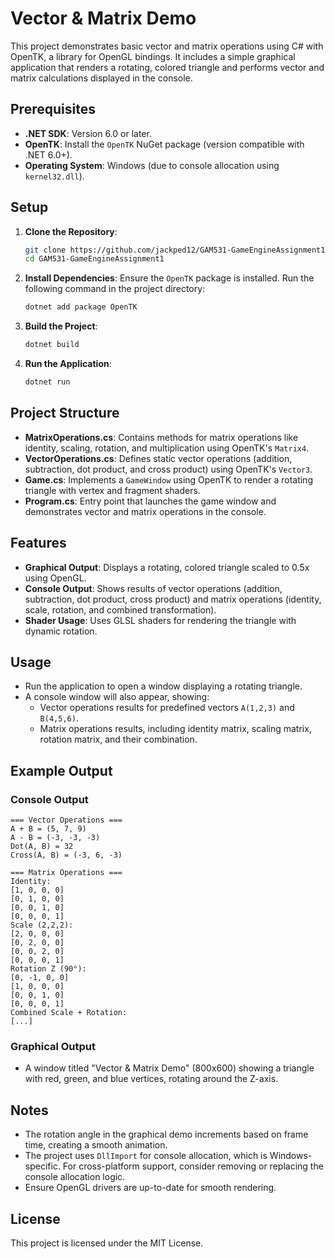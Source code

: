 # Vector & Matrix Demo

This project demonstrates basic vector and matrix operations using C# with OpenTK, a library for OpenGL bindings. It includes a simple graphical application that renders a rotating, colored triangle and performs vector and matrix calculations displayed in the console.

## Prerequisites

- **.NET SDK**: Version 6.0 or later.
- **OpenTK**: Install the `OpenTK` NuGet package (version compatible with .NET 6.0+).
- **Operating System**: Windows (due to console allocation using `kernel32.dll`).

## Setup

1. **Clone the Repository**:
   ```bash
   git clone https://github.com/jackped12/GAM531-GameEngineAssignment1.git
   cd GAM531-GameEngineAssignment1
   ```

2. **Install Dependencies**:
   Ensure the `OpenTK` package is installed. Run the following command in the project directory:
   ```bash
   dotnet add package OpenTK
   ```

3. **Build the Project**:
   ```bash
   dotnet build
   ```

4. **Run the Application**:
   ```bash
   dotnet run
   ```

## Project Structure

- **MatrixOperations.cs**: Contains methods for matrix operations like identity, scaling, rotation, and multiplication using OpenTK's `Matrix4`.
- **VectorOperations.cs**: Defines static vector operations (addition, subtraction, dot product, and cross product) using OpenTK's `Vector3`.
- **Game.cs**: Implements a `GameWindow` using OpenTK to render a rotating triangle with vertex and fragment shaders.
- **Program.cs**: Entry point that launches the game window and demonstrates vector and matrix operations in the console.

## Features

- **Graphical Output**: Displays a rotating, colored triangle scaled to 0.5x using OpenGL.
- **Console Output**: Shows results of vector operations (addition, subtraction, dot product, cross product) and matrix operations (identity, scale, rotation, and combined transformation).
- **Shader Usage**: Uses GLSL shaders for rendering the triangle with dynamic rotation.

## Usage

- Run the application to open a window displaying a rotating triangle.
- A console window will also appear, showing:
  - Vector operations results for predefined vectors `A(1,2,3)` and `B(4,5,6)`.
  - Matrix operations results, including identity matrix, scaling matrix, rotation matrix, and their combination.

## Example Output

### Console Output
```
=== Vector Operations ===
A + B = (5, 7, 9)
A - B = (-3, -3, -3)
Dot(A, B) = 32
Cross(A, B) = (-3, 6, -3)

=== Matrix Operations ===
Identity:
[1, 0, 0, 0]
[0, 1, 0, 0]
[0, 0, 1, 0]
[0, 0, 0, 1]
Scale (2,2,2):
[2, 0, 0, 0]
[0, 2, 0, 0]
[0, 0, 2, 0]
[0, 0, 0, 1]
Rotation Z (90°):
[0, -1, 0, 0]
[1, 0, 0, 0]
[0, 0, 1, 0]
[0, 0, 0, 1]
Combined Scale + Rotation:
[...]
```

### Graphical Output
- A window titled "Vector & Matrix Demo" (800x600) showing a triangle with red, green, and blue vertices, rotating around the Z-axis.

## Notes

- The rotation angle in the graphical demo increments based on frame time, creating a smooth animation.
- The project uses `DllImport` for console allocation, which is Windows-specific. For cross-platform support, consider removing or replacing the console allocation logic.
- Ensure OpenGL drivers are up-to-date for smooth rendering.

## License

This project is licensed under the MIT License.
